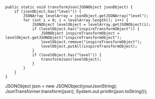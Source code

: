     public static void transformJson(JSONObject jsonObject) {
        if (jsonObject.has("level")) {
            JSONArray levelArray = jsonObject.getJSONArray("level");
            for (int i = 0; i < levelArray.length(); i++) {
                JSONObject levelObject = levelArray.getJSONObject(i);
                if (levelObject.has("inspireTransformObject")) {
                    JSONObject inspireTransformObject = levelObject.getJSONObject("inspireTransformObject");
                    levelObject.remove("inspireTransformObject");
                    levelObject.putAll(inspireTransformObject);
                }
                if (levelObject.has("level")) {
                    transformJson(levelObject);
                }
            }
        }
    }

JSONObject json = new JSONObject(yourJsonString);
JsonTransformer.transform(json);
System.out.println(json.toString());
